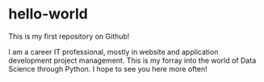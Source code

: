 # hello-world
This is my first repository on Github! 

I am a career IT professional, mostly in website and application development project management. This is my forray into the world of Data Science through Python. I hope to see you here more often!

